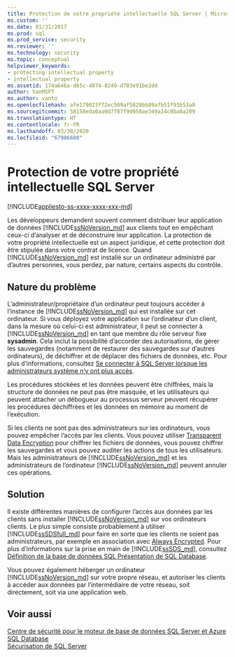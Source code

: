 ```yaml
---
title: Protection de votre propriété intellectuelle SQL Server | Microsoft Docs
ms.custom: ''
ms.date: 01/31/2017
ms.prod: sql
ms.prod_service: security
ms.reviewer: ''
ms.technology: security
ms.topic: conceptual
helpviewer_keywords:
- protecting intellectual property
- intellectual property
ms.assetid: 174a646a-d65c-4074-8249-d783e91be2dd
author: VanMSFT
ms.author: vanto
ms.openlocfilehash: afe179023f72ec509af5828bb89afb51f93b53a8
ms.sourcegitcommit: 58158eda0aa0d7f87f9d958ae349a14c0ba8a209
ms.translationtype: HT
ms.contentlocale: fr-FR
ms.lasthandoff: 03/30/2020
ms.locfileid: "67986600"
---
```

# <a name="protecting-your-sql-server-intellectual-property"></a>Protection de votre propriété intellectuelle SQL Server
[!INCLUDE[appliesto-ss-xxxx-xxxx-xxx-md](../../includes/appliesto-ss-xxxx-xxxx-xxx-md.md)]

Les développeurs demandent souvent comment distribuer leur application de données [!INCLUDE[ssNoVersion_md](../../includes/ssnoversion-md.md)] aux clients tout en empêchant ceux-ci d’analyser et de déconstruire leur application. La protection de votre propriété intellectuelle est un aspect juridique, et cette protection doit être stipulée dans votre contrat de licence. Quand [!INCLUDE[ssNoVersion_md](../../includes/ssnoversion-md.md)] est installé sur un ordinateur administré par d’autres personnes, vous perdez, par nature, certains aspects du contrôle. 

## <a name="nature-of-the-problem"></a>Nature du problème
L’administrateur/propriétaire d’un ordinateur peut toujours accéder à l’instance de [!INCLUDE[ssNoVersion_md](../../includes/ssnoversion-md.md)] qui est installée sur cet ordinateur. Si vous déployez votre application sur l’ordinateur d’un client, dans la mesure où celui-ci est administrateur, il peut se connecter à [!INCLUDE[ssNoVersion_md](../../includes/ssnoversion-md.md)] en tant que membre du rôle serveur fixe **sysadmin**. Cela inclut la possibilité d’accorder des autorisations, de gérer les sauvegardes (notamment de restaurer des sauvegardes sur d’autres ordinateurs), de déchiffrer et de déplacer des fichiers de données, etc. Pour plus d’informations, consultez [Se connecter à SQL Server lorsque les administrateurs système n’y ont plus accès](../../database-engine/configure-windows/connect-to-sql-server-when-system-administrators-are-locked-out.md). 

Les procédures stockées et les données peuvent être chiffrées, mais la structure de données ne peut pas être masquée, et les utilisateurs qui peuvent attacher un débogueur au processus serveur peuvent récupérer les procédures déchiffrées et les données en mémoire au moment de l’exécution.

Si les clients ne sont pas des administrateurs sur les ordinateurs, vous pouvez empêcher l’accès par les clients. Vous pouvez utiliser [Transparent Data Encryption](../../relational-databases/security/encryption/transparent-data-encryption.md) pour chiffrer les fichiers de données, vous pouvez chiffrer les sauvegardes et vous pouvez auditer les actions de tous les utilisateurs. Mais les administrateurs de [!INCLUDE[ssNoVersion_md](../../includes/ssnoversion-md.md)] et les administrateurs de l’ordinateur [!INCLUDE[ssNoVersion_md](../../includes/ssnoversion-md.md)] peuvent annuler ces opérations.

## <a name="solution"></a>Solution
Il existe différentes manières de configurer l’accès aux données par les clients sans installer [!INCLUDE[ssNoVersion_md](../../includes/ssnoversion-md.md)] sur vos ordinateurs clients. Le plus simple consiste probablement à utiliser [!INCLUDE[ssSDSfull_md](../../includes/sssdsfull-md.md)] pour faire en sorte que les clients ne soient pas administrateurs, par exemple en association avec [Always Encrypted](../../relational-databases/security/encryption/always-encrypted-database-engine.md). Pour plus d’informations sur la prise en main de [!INCLUDE[ssSDS_md](../../includes/sssds-md.md)], consultez [Définition de la base de données SQL Présentation de SQL Database](https://docs.microsoft.com/azure/sql-database/sql-database-technical-overview).  

Vous pouvez également héberger un ordinateur [!INCLUDE[ssNoVersion_md](../../includes/ssnoversion-md.md)] sur votre propre réseau, et autoriser les clients à accéder aux données par l’intermédiaire de votre réseau, soit directement, soit via une application web.

## <a name="see-also"></a>Voir aussi

[Centre de sécurité pour le moteur de base de données SQL Server et Azure SQL Database](../../relational-databases/security/security-center-for-sql-server-database-engine-and-azure-sql-database.md)  
[Sécurisation de SQL Server](../../relational-databases/security/securing-sql-server.md)  

